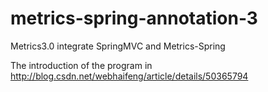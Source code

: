 # metrics-spring-annotation-3
Metrics3.0 integrate SpringMVC and Metrics-Spring

The introduction of the program in http://blog.csdn.net/webhaifeng/article/details/50365794
